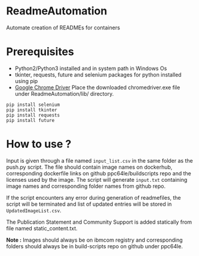 # ReadmeAutomation
Automate creation of READMEs for containers

# Prerequisites
* Python2/Python3 installed and in system path in Windows Os
* tkinter, requests, future and selenium packages for python installed using pip 
* [Google Chrome Driver](https://chromedriver.storage.googleapis.com/2.42/chromedriver_win32.zip) Place the downloaded chromedriver.exe file under ReadmeAutomation/lib/ directory.

```
pip install selenium
pip install tkinter
pip install requests
pip install future
```

# How to use ?

Input is given through a file named ```input_list.csv``` in the same folder as the push.py script.
The file should contain image names on dockerhub, corresponding dockerfile links on github ppc64le/buildscripts repo and the licenses used by the image.
The script will generate ```input.txt``` containing image names and corresponding folder names from github repo. 

If the script encounters any error during generation of readmefiles, the script will be terminated and list of updated entries will be stored in ```UpdatedImageList.csv```.

The Publication Statement and Community Support is added statically from file named static_content.txt.

**Note :** Images should always be on ibmcom registry and corresponding folders should always be in build-scripts repo on github under ppc64le.
